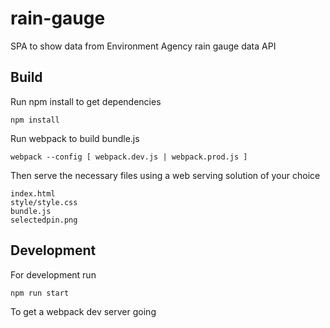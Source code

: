# rain-gauge

SPA to show data from Environment Agency rain gauge data API

## Build

Run npm install to get dependencies

    npm install

Run webpack to build bundle.js

    webpack --config [ webpack.dev.js | webpack.prod.js ]

Then serve the necessary files using a web serving solution of your choice

    index.html
    style/style.css
    bundle.js
    selectedpin.png

## Development

For development run

    npm run start

To get a webpack dev server going

